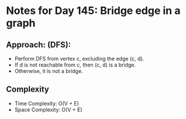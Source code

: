 # Notes for Day 145: Bridge edge in a graph

## Approach: (DFS):

- Perform DFS from vertex c, excluding the edge (c, d).
- If d is not reachable from c, then (c, d) is a bridge.
- Otherwise, it is not a bridge.

## Complexity

- Time Complexity: O(V + E)
- Space Complexity: O(V + E)
